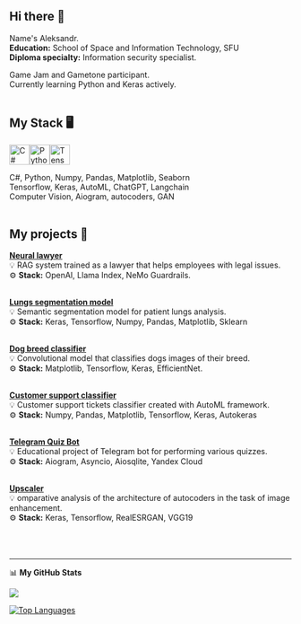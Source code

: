 ## Hi there 👋

Name's Aleksandr.\
**Education:** School of Space and Information Technology, SFU\
**Diploma specialty:** Information security specialist.

Game Jam and Gametone participant.\
Currently learning Python and Keras actively. 
<br /><br />

## My Stack 🖥
<p align="left">
<a href="https://docs.microsoft.com/en-us/dotnet/csharp/" target="_blank" rel="noreferrer"><img src="https://raw.githubusercontent.com/danielcranney/readme-generator/main/public/icons/skills/csharp-colored.svg" width="36" height="36" alt="C#" /></a><a href="https://www.python.org/" target="_blank" rel="noreferrer"><img src="https://raw.githubusercontent.com/danielcranney/readme-generator/main/public/icons/skills/python-colored.svg" width="36" height="36" alt="Python" /></a><a href="https://www.tensorflow.org/" target="_blank" rel="noreferrer"><img src="https://raw.githubusercontent.com/danielcranney/readme-generator/main/public/icons/skills/tensorflow-colored.svg" width="36" height="36" alt="TensorFlow" /></a>

C#, Python, Numpy, Pandas, Matplotlib, Seaborn\
Tensorflow, Keras, AutoML, ChatGPT, Langchain\
Computer Vision, Aiogram, autocoders, GAN
<br /><br />

## My projects 📜
[**Neural lawyer**](https://github.com/AlSG00/Neural_lawyer)<br />
💡 RAG system trained as a lawyer that helps employees with legal issues.<br />
⚙ **Stack:** OpenAI, Llama Index,  NeMo Guardrails.<br /><br />

[**Lungs segmentation model**](https://github.com/AlSG00/lungs_segmentation)<br />
💡 Semantic segmentation model for patient lungs analysis.<br />
⚙ **Stack:** Keras, Tensorflow, Numpy, Pandas, Matplotlib, Sklearn<br /><br />

[**Dog breed classifier**](https://github.com/AlSG00/Dog_Breed_Classifier)<br />
💡 Convolutional model that classifies dogs images of their breed.<br />
⚙ **Stack:** Matplotlib, Tensorflow, Keras, EfficientNet.<br /><br />

[**Customer support classifier**](https://github.com/AlSG00/Customer_Support_Classifier)<br />
💡 Customer support tickets classifier created with AutoML framework.<br />
⚙ **Stack:** Numpy, Pandas, Matplotlib, Tensorflow, Keras, Autokeras<br /><br />

[**Telegram Quiz Bot**](https://github.com/AlSG00/Eazy_Quizy_Bot)<br />
💡 Educational project of Telegram bot for performing various quizzes.<br />
⚙ **Stack:** Aiogram, Asyncio, Aiosqlite, Yandex Cloud<br/><br />

[**Upscaler**](https://github.com/AlSG00/Upscaler)<br />
💡 omparative analysis of the architecture of autocoders in the task of image enhancement.<br />
⚙ **Stack:** Keras, Tensorflow, RealESRGAN, VGG19<br />
<br /><br /><br />

---
📊 <b>My GitHub Stats</b>

<a href="http://www.github.com/AlSG00"><img src="https://github-readme-streak-stats.herokuapp.com/?user=AlSG00&stroke=000000&background=ffffff&ring=000000&fire=000000&currStreakNum=000000&currStreakLabel=000000&sideNums=000000&sideLabels=000000&dates=000000&hide_border=true" /></a>

<a href="https://github.com/AlSG00" align="left"><img src="https://github-readme-stats.vercel.app/api/top-langs/?username=AlSG00&langs_count=10&title_color=000000&text_color=000000&icon_color=000000&bg_color=ffffff&hide_border=true&locale=en&custom_title=Top%20%Languages" alt="Top Languages" /></a>



<!--
**AlSG00/AlSG00** is a ✨ _special_ ✨ repository because its `README.md` (this file) appears on your GitHub profile.

Here are some ideas to get you started:

- 🔭 I’m currently working on ...
- 🌱 I’m currently learning ...
- 👯 I’m looking to collaborate on ...
- 🤔 I’m looking for help with ...
- 💬 Ask me about ...
- 📫 How to reach me: ...
- 😄 Pronouns: ...
- ⚡ Fun fact: ...
-->
